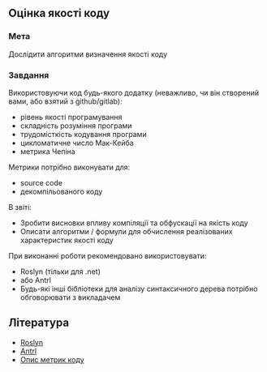 ## Оцінка якості коду
### Мета
Дослідити алгоритми визначення якості коду

### Завдання

Використовуючи код будь-якого додатку (неважливо, чи він створений вами, або взятий з github/gitlab):

- рівень якості програмування
- складність розуміння програми
- трудомісткість кодування програми
- цикломатичне число Мак-Кейба
- метрика Чепіна

Метрики потрібно виконувати для:
- source code
- декомпільованого коду

В звіті:
- Зробити висновки впливу компіляції та обфускації на якість коду
- Описати алгоритми / формули для обчислення реалізованих характеристик якості коду

При виконанні роботи рекомендовано використовувати:
- Roslyn (тільки для .net)
- або Antrl 
- Будь-які інші бібліотеки для аналізу синтаксичного дерева потрібно обговорювати з викладачем

## Література

- [Roslyn](https://github.com/dotnet/roslyn)
- [Antrl](https://www.antlr.org)
- [Опис метрик коду](https://habr.com/ru/company/intel/blog/106082/)